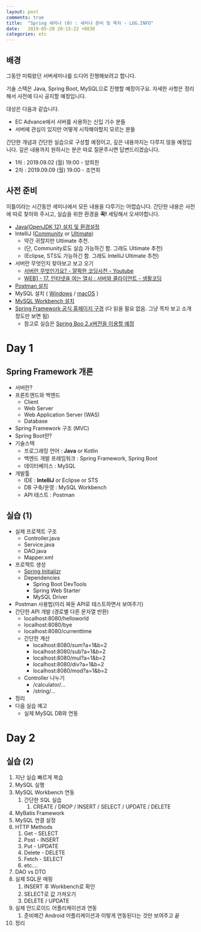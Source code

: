 ```yaml
---
layout: post
comments: true
title:  "Spring 세미나 (0) : 세미나 준비 및 목차 - LOG.INFO"
date:   2019-05-20 20:15:22 +0830
categories: etc
---
```


## 배경

그동안 미뤄왔던 서버세미나를 드디어 진행해보려고 합니다.

기술 스택은 Java, Spring Boot, MySQL으로 진행할 예정이구요. 자세한 사항은 정리해서 사전에 다시 공지할 예정입니다.

대상은 다음과 같습니다.
- EC Advance에서 서버를 사용하는 신입 기수 분들
- 서버에 관심이 있지만 어떻게 시작해야할지 모르는 분들

간단한 개념과 간단한 실습으로 구성할 예정이고, 깊은 내용까지는 다루지 않을 예정입니다. 깊은 내용까지 원하시는 분은 따로 질문주시면 답변드리겠습니다.

- 1차 : 2019.09.02 (월) 19:00 - 양희찬
- 2차 : 2019.09.09 (월) 19:00 - 조연희

## 사전 준비

이틀이라는 시간동안 세미나에서 모든 내용을 다루기는 어렵습니다. 간단한 내용은 사전에 따로 찾아와 주시고, 실습을 위한 환경을 **꼭!** 세팅해서 오셔야합니다.

- [Java(OpenJDK 12) 설치 및 환경설정](https://www.ihee.com/442)
- IntelliJ ([Community](https://www.jetbrains.com/idea/download/) or [Ultimate](https://whitepaek.tistory.com/6))
  - 약간 귀찮지만 Ultimate 추천.
  - (단, Community로도 실습 가능하긴 함. 그래도 Ultimate 추천)
  - (Eclipse, STS도 가능하긴 함. 그래도 IntelliJ Ultimate 추천)
- 서버란 무엇인지 찾아보고 보고 오기
  - [서버란 무엇인가요? - 얄팍한 코딩사전 - Youtube](https://www.youtube.com/watch?v=R0YJ-r-qLNE)
  - [WEB1 - 17. 인터넷을 여는 열쇠 : 서버와 클라이언트 - 생활코딩](https://opentutorials.org/course/3084/18890)
- [Postman 설치](https://www.getpostman.com/downloads/)
- MySQL 설치 ( [Windows](https://www.popit.kr/mysql-%EC%84%A4%EC%B9%98-%EC%9C%88%EB%8F%84%EC%9A%B0-%ED%99%98%EA%B2%BD/) / [macOS](https://whitepaek.tistory.com/16) )
- [MySQL Workbench 설치](https://dev.mysql.com/downloads/workbench/)
- [Spring Framework 공식 홈페이지 구경](https://spring.io) (다 읽을 필요 없음. 그냥 목차 보고 소개 정도만 보면 됨)
  - 참고로 실습은 [Spring Boo 2.x버전을 이용할 예정](https://docs.spring.io/spring-boot/docs/current/reference/html/)

# Day 1

## Spring Framework 개론

- 서버란?
- 프론트엔드와 백엔드
  - Client
  - Web Server
  - Web Application Server (WAS)
  - Database
- Spring Framework 구조 (MVC)
- Spring Boot란?
- 기술스택
  - 프로그래밍 언어 : **Java** or Kotlin
  - 백엔드 개발 프레임워크 : Spring Framework, Spring Boot
  - 데이터베이스 : MySQL
- 개발툴
  - IDE : **IntelliJ** or Eclipse or STS
  - DB 구축/운영 : MySQL Workbench
  - API 테스트 : Postman

## 실습 (1)

- 실제 프로젝트 구조
  - Controller.java
  - Service.java
  - DAO.java
  - Mapper.xml
- 프로젝트 생성
  - [Spring Initializr](https://start.spring.io/)
  - Dependencies
    - Spring Boot DevTools
    - Spring Web Starter
    - MySQL Driver
- Postman 사용법(미리 짜둔 API로 테스트하면서 보여주기)
- 간단한 API 개발 (경로별 다른 문자열 반환)
  - localhost:8080/helloworld
  - localhost:8080/bye
  - localhost:8080/currenttime
  - 간단한 계산
    - localhost:8080/sum?a=1&b=2
    - localhost:8080/sub?a=1&b=2
    - localhost:8080/mul?a=1&b=2
    - localhost:8080/div?a=1&b=2
    - localhost:8080/mod?a=1&b=2
  - Controller 나누기
    - /calculator/...
    - /string/...
- 정리
- 다음 실습 예고
  - 실제 MySQL DB와 연동

# Day 2

## 실습 (2)

1. 지난 실습 빠르게 복습
2. MySQL 실행
3. MySQL Workbench 연동
   1. 간단한 SQL 실습
      1. CREATE / DROP / INSERT / SELECT / UPDATE / DELETE
4. MyBatis Framework
5. MySQL 연결 설정
6. HTTP Methods
   1. Get - SELECT
   2. Post - INSERT
   3. Put - UPDATE
   4. Delete - DELETE
   5. Fetch - SELECT
   6. etc....
7. DAO vs DTO
8. 실제 SQL문 매핑
   1. INSERT 후 Workbench로 확인
   2. SELECT로 값 가져오기
   3. DELETE / UPDATE
9. 실제 안드로이드 어플리케이션과 연동
   1. 준비해간 Android 어플리케이션과 이렇게 연동된다는 것만 보여주고 끝
10. 정리